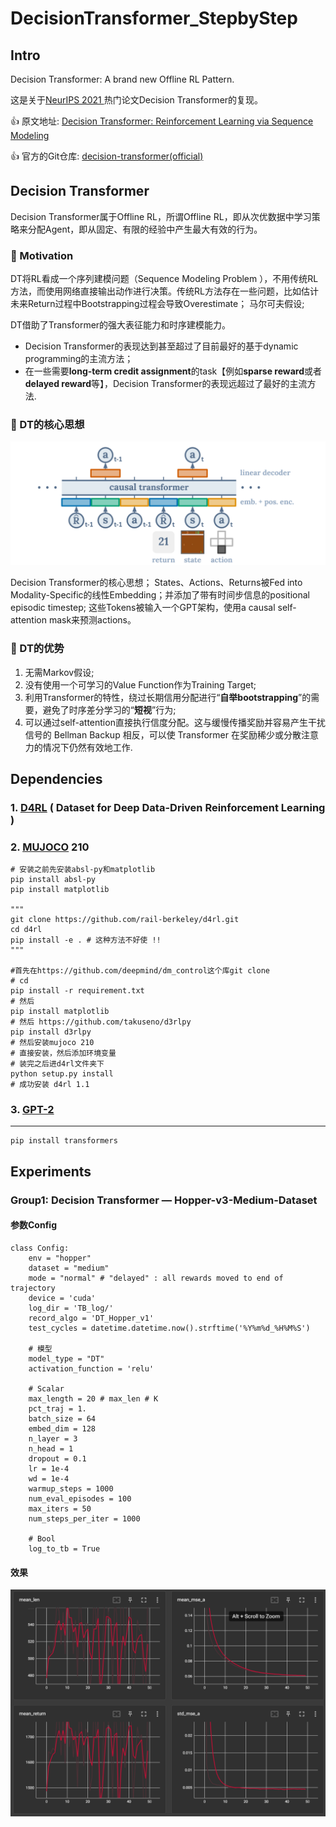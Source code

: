 # DecisionTransformer_StepbyStep

## Intro

Decision Transformer: A brand new Offline RL Pattern.

这是关于[NeurIPS 2021 ](https://paperswithcode.com/conference/neurips-2021-12)热门论文Decision Transformer的复现。

👍 原文地址: [Decision Transformer: Reinforcement Learning via Sequence Modeling](http://proceedings.neurips.cc/paper/2021/file/7f489f642a0ddb10272b5c31057f0663-Paper.pdf)

👍 官方的Git仓库: [decision-transformer(official) ](https://github.com/kzl/decision-transformer)

## Decision Transformer

Decision Transformer属于Offline RL，所谓Offline RL，即从次优数据中学习策略来分配Agent，即从固定、有限的经验中产生最大有效的行为。

### 👀️ Motivation

DT将RL看成一个序列建模问题（Sequence Modeling Problem ），不用传统RL方法，而使用网络直接输出动作进行决策。传统RL方法存在一些问题，比如估计未来Return过程中Bootstrapping过程会导致Overestimate； 马尔可夫假设;

DT借助了Transformer的强大表征能力和时序建模能力。

- Decision Transformer的表现达到甚至超过了目前最好的基于dynamic programming的主流方法；
- 在一些需要**long-term credit assignment**的task【例如**sparse reward**或者**delayed reward**等】，Decision Transformer的表现远超过了最好的主流方法.

### 🚀️ DT的核心思想

![image.png](./assets/image.png)

Decision Transformer的核心思想； States、Actions、Returns被Fed into Modality-Specific的线性Embedding；并添加了带有时间步信息的positional episodic timestep; 这些Tokens被输入一个GPT架构，使用a causal self-attention mask来预测actions。

### 🎉️ DT的优势

1. 无需Markov假设;
2. 没有使用一个可学习的Value Function作为Training Target;
3. 利用Transformer的特性，绕过长期信用分配进行“**自举bootstrapping**”的需要，避免了时序差分学习的“**短视**”行为;
4. 可以通过self-attention直接执行信度分配。这与缓慢传播奖励并容易产生干扰信号的 Bellman Backup 相反，可以使 Transformer 在奖励稀少或分散注意力的情况下仍然有效地工作.

## Dependencies

### 1. [D4RL](https://sites.google.com/view/d4rl/home) ( Dataset for Deep Data-Driven Reinforcement Learning )

### 2. [MUJOCO](https://github.com/deepmind/mujoco/releases/tag/2.1.0) 210

```
# 安装之前先安装absl-py和matplotlib 
pip install absl-py 
pip install matplotlib 

"""
git clone https://github.com/rail-berkeley/d4rl.git
cd d4rl
pip install -e . # 这种方法不好使 !! 
"""

#首先在https://github.com/deepmind/dm_control这个库git clone
# cd
pip install -r requirement.txt 
# 然后 
pip install matplotlib 
# 然后 https://github.com/takuseno/d3rlpy 
pip install d3rlpy 
# 然后安装mujoco 210  
# 直接安装，然后添加环境变量 
# 装完之后进d4rl文件夹下
python setup.py install 
# 成功安装 d4rl 1.1 
```

### 3. [GPT-2](https://openai.com/blog/better-language-models/)

---

```
pip install transformers
```

## Experiments

### Group1:   Decision Transformer — **Hopper-v3-Medium-Dataset**

#### 参数Config 

```
class Config:
    env = "hopper"
    dataset = "medium"
    mode = "normal" # "delayed" : all rewards moved to end of trajectory
    device = 'cuda'
    log_dir = 'TB_log/'
    record_algo = 'DT_Hopper_v1'
    test_cycles = datetime.datetime.now().strftime('%Y%m%d_%H%M%S')

    # 模型
    model_type = "DT"
    activation_function = 'relu'

    # Scalar
    max_length = 20 # max_len # K
    pct_traj = 1.
    batch_size = 64
    embed_dim = 128
    n_layer = 3
    n_head = 1
    dropout = 0.1
    lr = 1e-4
    wd = 1e-4
    warmup_steps = 1000
    num_eval_episodes = 100
    max_iters = 50
    num_steps_per_iter = 1000

    # Bool
    log_to_tb = True
```

#### 效果

![image.png](./assets/1643383980261-image.png)
